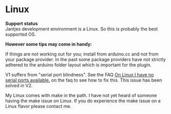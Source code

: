 Linux
===
**Support status**  
Jantjes development environment is a Linux. So this is probably the best supported OS.

**However some tips may come in handy:**

If things are not working out for you; install from arduino.cc and not from your package provider. In the past some package providers have not strictly adhered to the arduino folder layout which is important for the plugin.

V1 suffers from "serial port blindness". See the FAQ [On Linux I have no serial ports available.](http://eclipse.baeyens.it/rlogiacco/faq.shtml#/troubleshooting) on the faq to see how to fix this. This issue has been solved in V2.

My Linux comes with make in the path. I have not yet heard of someone having the make issue on Linux. If you do experience the make issue on a Linux flavor please contact me.

 